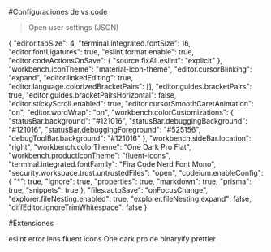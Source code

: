 #Configuraciones de vs code
> Open user settings (JSON)

{
  "editor.tabSize": 4,
  "terminal.integrated.fontSize": 16,
  "editor.fontLigatures": true,
  "eslint.format.enable": true,
  "editor.codeActionsOnSave": {
    "source.fixAll.eslint": "explicit"
  },
  "workbench.iconTheme": "material-icon-theme",
  "editor.cursorBlinking": "expand",
  "editor.linkedEditing": true,
  "editor.language.colorizedBracketPairs": [],
  "editor.guides.bracketPairs": true,
  "editor.guides.bracketPairsHorizontal": false,
  "editor.stickyScroll.enabled": true,
  "editor.cursorSmoothCaretAnimation": "on",
  "editor.wordWrap": "on",
  "workbench.colorCustomizations": {
    "statusBar.background": "#121016",
    "statusBar.debuggingBackground": "#121016",
    "statusBar.debuggingForeground": "#525156",
    "debugToolBar.background": "#121016"
  },
  "workbench.sideBar.location": "right",
  "workbench.colorTheme": "One Dark Pro Flat",
  "workbench.productIconTheme": "fluent-icons",
  "terminal.integrated.fontFamily": "Fira Code Nerd Font Mono",
  "security.workspace.trust.untrustedFiles": "open",
  "codeium.enableConfig": {
    "*": true,
    "ignore": true,
    "properties": true,
    "markdown": true,
    "prisma": true,
    "snippets": true
  },
  "files.autoSave": "onFocusChange",
  "explorer.fileNesting.enabled": true,
  "explorer.fileNesting.expand": false,
  "diffEditor.ignoreTrimWhitespace": false
}

#Extensiones

eslint
error lens
fluent icons
One dark pro de binaryify
prettier
